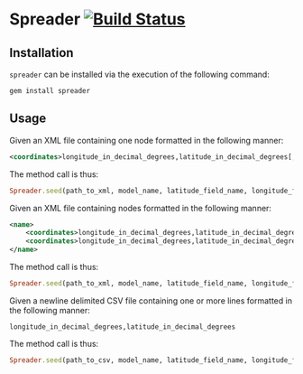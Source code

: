 <!-- http://en.wikipedia.org/wiki/Comma-separated_values -->
# Spreader [![Build Status](https://secure.travis-ci.org/ahcarpenter/spreader.png?branch=master)][travis]

[travis]: http://travis-ci.org/ahcarpenter/spreader

## Installation
```spreader``` can be installed via the execution of the following command:
```
gem install spreader
```

## Usage
Given an XML file containing one node formatted in the following manner:
```xml
<coordinates>longitude_in_decimal_degrees,latitude_in_decimal_degrees[, altitude_in_decimal_degrees]</coordinates>
```
The method call is thus:
```ruby
Spreader.seed(path_to_xml, model_name, latitude_field_name, longitude_field_name)
```
Given an XML file containing nodes formatted in the following manner:
```xml
<name>
	<coordinates>longitude_in_decimal_degrees,latitude_in_decimal_degrees[, altitude_in_decimal_degrees]</coordinates>
	<coordinates>longitude_in_decimal_degrees,latitude_in_decimal_degrees[, altitude_in_decimal_degrees]</coordinates>
</name>
```
The method call is thus:
```ruby
Spreader.seed(path_to_xml, model_name, latitude_field_name, longitude_field_name)
```
Given a newline delimited CSV file containing one or more lines formatted in the following manner:
```
longitude_in_decimal_degrees,latitude_in_decimal_degrees
```
The method call is thus:
```ruby
Spreader.seed(path_to_csv, model_name, latitude_field_name, longitude_field_name)
```